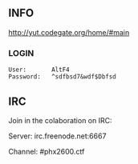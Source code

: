 INFO
----

http://yut.codegate.org/home/#main

### LOGIN

    User:       AltF4
    Password:   ^sdfbsd7&wdf$Dbfsd


IRC
---

Join in the colaboration on IRC:

Server: irc.freenode.net:6667

Channel: #phx2600.ctf
